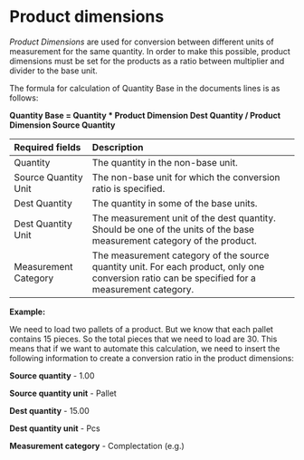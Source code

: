 # Product dimensions


*Product Dimensions* are used for conversion between different units of measurement for the same quantity. In order to make this possible, product dimensions must be set for the products as a ratio between multiplier and divider to the base unit. 

The formula for calculation of Quantity Base in the documents lines is as follows: 

**Quantity Base = Quantity * Product Dimension Dest Quantity / Product Dimension Source Quantity**


|Required fields|Description|
|:---- |:----
|Quantity|The quantity in the non-base unit.
|Source Quantity Unit|The non-base unit for which the conversion ratio is specified.
|Dest Quantity|The quantity in some of the base units.
|Dest Quantity Unit|The measurement unit of the dest quantity. Should be one of the units of the base measurement category of the product.
|Measurement Category|The measurement category of the source quantity unit. For each product, only one conversion ratio can be specified for a measurement category.


**Example:** 

We need to load two pallets of a product. But we know that each pallet contains 15 pieces. So the total pieces that we need to load are 30. This means that if we want to automate this calculation, we need to insert the following information to create a conversion ratio in the product dimensions: 

**Source quantity** -  1.00 

**Source quantity unit** -  Pallet 

**Dest quantity** - 15.00 

**Dest quantity unit** - Pcs  

**Measurement category** - Complectation (e.g.)

